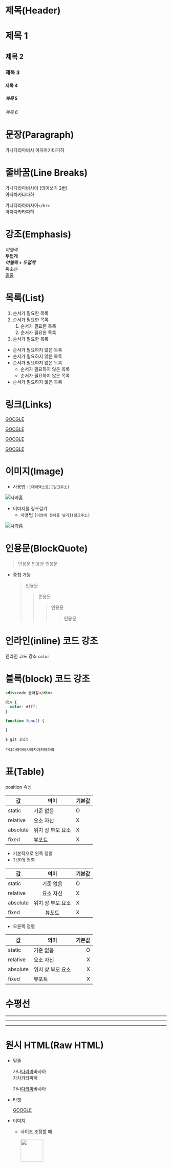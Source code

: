 # 제목(Header)

# 제목 1

## 제목 2

### 제목 3

#### 제목 4

##### 제목 5

###### 제목 6

# 문장(Paragraph)

가나다라마바사
아자차카타파하

# 줄바꿈(Line Breaks)

가나다라마바사아  (띄어쓰기 2번)  
아자차카타파하

가나다라마바사아`</br>`</br>
아자차카타파하

# 강조(Emphasis)

_이텔릭_  
**두껍게**  
**_이텔릭 + 두껍게_**  
~~취소선~~  
<u>밑줄</u>  

# 목록(List)

1. 순서가 필요한 목록
2. 순서가 필요한 목록
   1. 순서가 필요한 목록
   2. 순서가 필요한 목록
3. 순서가 필요한 목록
- 순서가 필요하지 않은 목록
- 순서가 필요하지 않은 목록
- 순서가 필요하지 않은 목록
  - 순서가 필요하지 않은 목록
  - 순서가 필요하지 않은 목록
- 순서가 필요하지 않은 목록

# 링크(Links)

<a href="https://google.com">GOOGLE</a>

[GOOGLE](https://google.com)

<a href="https://google.com"
title="GOOGLE로 이동!">GOOGLE</a>

[GOOGLE](https://google.com "GOOGLE로 이동!")

# 이미지(Image)

- 사용법 `![대체택스트](링크주소)`

![사과홈](https://cdn.pixabay.com/photo/2015/02/13/00/43/apples-634572_960_720.jpg) 

- 이미지를 링크걸기
  - 사용법 `[이안에 전체를 넣기](링크주소)`

[![사과홈](https://cdn.pixabay.com/photo/2015/02/13/00/43/apples-634572_960_720.jpg)](http://pixabay.com)

# 인용문(BlockQuote)

> 인용문 인용문 인용문

- 중첩 가능
  
  > 인용문
  > 
  > > 인용문
  > > 
  > > > 인용문
  > > > 
  > > > > 인용문

# 인라인(inline) 코드 강조

인라인 코드 강조 `color`

# 블록(block) 코드 강조

```html
<div>code 들어감</div>
```

```css
div {
  color: #fff;
}
```

```javascript
function func() {

}
```

```bash
$ git init
```

```plaintext
가나다라마바사아자차카타파하
```

# 표(Table)

position 속성

| 값        | 의미         | 기본값 |
| -------- | ---------- | --- |
| static   | 기준 없음      | O   |
| relative | 요소 자신      | X   |
| absolute | 위치 상 부모 요소 | X   |
| fixed    | 뷰포트        | X   |

- 기본적으로 왼쪽 정렬
- 가운데 정렬

| 값        | 의미         | 기본값 |
| -------- |:----------:| --- |
| static   | 기준 없음      | O   |
| relative | 요소 자신      | X   |
| absolute | 위치 상 부모 요소 | X   |
| fixed    | 뷰포트        | X   |

- 오른쪽 정렬

| 값        | 의미         | 기본값 |
| -------- | ---------- | ---:|
| static   | 기준 없음      | O   |
| relative | 요소 자신      | X   |
| absolute | 위치 상 부모 요소 | X   |
| fixed    | 뷰포트        | X   |

# 수평선

---

***

___

# 원시 HTML(Raw HTML)

- 밑줄
  
    가나<u>다라마</u>바사아 </br> 자차카타파하
  
    가나<span style="text-decoration: underline;">다라마</span>바사아

- 타겟
  
    <a href="https://google.com" title="google로 이동!" target="_blank">GOOGLE</a>

- 이미지
  
  - 사이즈 조정할 때
    
    <img width="70" src="https://cdn.pixabay.com/photo/2015/02/13/00/43/apples-634572_960_720.jpg" />
